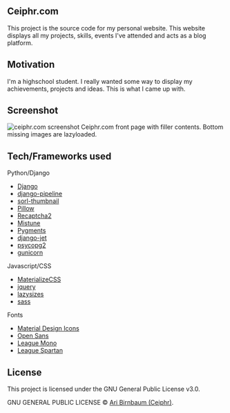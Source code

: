 ## Ceiphr.com
This project is the source code for my personal website. This website displays all my projects, skills, events I've attended and acts as a blog platform.

## Motivation
I'm a highschool student. I really wanted some way to display my achievements, projects and ideas. This is what I came up with.

## Screenshot
![ceiphr.com screenshot](https://ceiphr.sfo2.cdn.digitaloceanspaces.com/Screenshot_2019-03-30%20Ari%20Birnbaum%20-%20Aspiring%20Software%20Developer%20Ceiphr.png "Ceiphr.com front page with filler contents. Bottom missing images are lazyloaded.")
Ceiphr.com front page with filler contents. Bottom missing images are lazyloaded.

## Tech/Frameworks used
Python/Django
- [Django](https://www.djangoproject.com/)
- [django-pipeline](https://django-pipeline.readthedocs.io/en/latest/)
- [sorl-thumbnail](https://github.com/jazzband/sorl-thumbnail)
- [Pillow](https://python-pillow.org/)
- [Recaptcha2](https://github.com/kbytesys/django-recaptcha2)
- [Mistune](https://github.com/lepture/mistune)
- [Pygments](http://pygments.org/)
- [django-jet](https://github.com/geex-arts/django-jet)
- [psycopg2](https://github.com/psycopg/psycopg2)
- [gunicorn](https://gunicorn.org/)

Javascript/CSS
- [MaterializeCSS](https://materializecss.com/)
- [jquery](https://jquery.com/)
- [lazysizes](https://github.com/aFarkas/lazysizes)
- [sass](https://sass-lang.com/)

Fonts
- [Material Design Icons](https://material.io/)
- [Open Sans](https://fonts.google.com/specimen/Open+Sans)
- [League Mono](https://www.theleagueofmoveabletype.com/league-mono)
- [League Spartan](https://www.theleagueofmoveabletype.com/league-spartan)


## License
This project is licensed under the GNU General Public License v3.0.

GNU GENERAL PUBLIC LICENSE © [Ari Birnbaum (Ceiphr)](https://ceiphr.com).